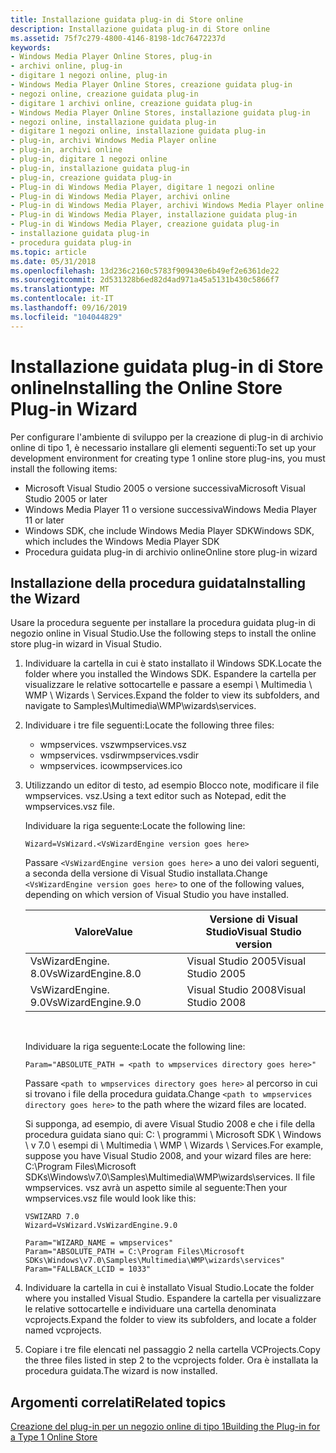 ```yaml
---
title: Installazione guidata plug-in di Store online
description: Installazione guidata plug-in di Store online
ms.assetid: 75f7c279-4800-4146-8198-1dc76472237d
keywords:
- Windows Media Player Online Stores, plug-in
- archivi online, plug-in
- digitare 1 negozi online, plug-in
- Windows Media Player Online Stores, creazione guidata plug-in
- negozi online, creazione guidata plug-in
- digitare 1 archivi online, creazione guidata plug-in
- Windows Media Player Online Stores, installazione guidata plug-in
- negozi online, installazione guidata plug-in
- digitare 1 negozi online, installazione guidata plug-in
- plug-in, archivi Windows Media Player online
- plug-in, archivi online
- plug-in, digitare 1 negozi online
- plug-in, installazione guidata plug-in
- plug-in, creazione guidata plug-in
- Plug-in di Windows Media Player, digitare 1 negozi online
- Plug-in di Windows Media Player, archivi online
- Plug-in di Windows Media Player, archivi Windows Media Player online
- Plug-in di Windows Media Player, installazione guidata plug-in
- Plug-in di Windows Media Player, creazione guidata plug-in
- installazione guidata plug-in
- procedura guidata plug-in
ms.topic: article
ms.date: 05/31/2018
ms.openlocfilehash: 13d236c2160c5783f909430e6b49ef2e6361de22
ms.sourcegitcommit: 2d531328b6ed82d4ad971a45a5131b430c5866f7
ms.translationtype: MT
ms.contentlocale: it-IT
ms.lasthandoff: 09/16/2019
ms.locfileid: "104044829"
---
```

# <a name="installing-the-online-store-plug-in-wizard"></a><span data-ttu-id="90995-124">Installazione guidata plug-in di Store online</span><span class="sxs-lookup"><span data-stu-id="90995-124">Installing the Online Store Plug-in Wizard</span></span>

<span data-ttu-id="90995-125">Per configurare l'ambiente di sviluppo per la creazione di plug-in di archivio online di tipo 1, è necessario installare gli elementi seguenti:</span><span class="sxs-lookup"><span data-stu-id="90995-125">To set up your development environment for creating type 1 online store plug-ins, you must install the following items:</span></span>

-   <span data-ttu-id="90995-126">Microsoft Visual Studio 2005 o versione successiva</span><span class="sxs-lookup"><span data-stu-id="90995-126">Microsoft Visual Studio 2005 or later</span></span>
-   <span data-ttu-id="90995-127">Windows Media Player 11 o versione successiva</span><span class="sxs-lookup"><span data-stu-id="90995-127">Windows Media Player 11 or later</span></span>
-   <span data-ttu-id="90995-128">Windows SDK, che include Windows Media Player SDK</span><span class="sxs-lookup"><span data-stu-id="90995-128">Windows SDK, which includes the Windows Media Player SDK</span></span>
-   <span data-ttu-id="90995-129">Procedura guidata plug-in di archivio online</span><span class="sxs-lookup"><span data-stu-id="90995-129">Online store plug-in wizard</span></span>

## <a name="installing-the-wizard"></a><span data-ttu-id="90995-130">Installazione della procedura guidata</span><span class="sxs-lookup"><span data-stu-id="90995-130">Installing the Wizard</span></span>

<span data-ttu-id="90995-131">Usare la procedura seguente per installare la procedura guidata plug-in di negozio online in Visual Studio.</span><span class="sxs-lookup"><span data-stu-id="90995-131">Use the following steps to install the online store plug-in wizard in Visual Studio.</span></span>

1.  <span data-ttu-id="90995-132">Individuare la cartella in cui è stato installato il Windows SDK.</span><span class="sxs-lookup"><span data-stu-id="90995-132">Locate the folder where you installed the Windows SDK.</span></span> <span data-ttu-id="90995-133">Espandere la cartella per visualizzare le relative sottocartelle e passare a esempi \\ Multimedia \\ WMP \\ Wizards \\ Services.</span><span class="sxs-lookup"><span data-stu-id="90995-133">Expand the folder to view its subfolders, and navigate to Samples\\Multimedia\\WMP\\wizards\\services.</span></span>
2.  <span data-ttu-id="90995-134">Individuare i tre file seguenti:</span><span class="sxs-lookup"><span data-stu-id="90995-134">Locate the following three files:</span></span>
    -   <span data-ttu-id="90995-135">wmpservices. vsz</span><span class="sxs-lookup"><span data-stu-id="90995-135">wmpservices.vsz</span></span>
    -   <span data-ttu-id="90995-136">wmpservices. vsdir</span><span class="sxs-lookup"><span data-stu-id="90995-136">wmpservices.vsdir</span></span>
    -   <span data-ttu-id="90995-137">wmpservices. ico</span><span class="sxs-lookup"><span data-stu-id="90995-137">wmpservices.ico</span></span>
3.  <span data-ttu-id="90995-138">Utilizzando un editor di testo, ad esempio Blocco note, modificare il file wmpservices. vsz.</span><span class="sxs-lookup"><span data-stu-id="90995-138">Using a text editor such as Notepad, edit the wmpservices.vsz file.</span></span>

    <span data-ttu-id="90995-139">Individuare la riga seguente:</span><span class="sxs-lookup"><span data-stu-id="90995-139">Locate the following line:</span></span>

    ```
    Wizard=VsWizard.<VsWizardEngine version goes here>
    ```

    

    <span data-ttu-id="90995-140">Passare `<VsWizardEngine version goes here>` a uno dei valori seguenti, a seconda della versione di Visual Studio installata.</span><span class="sxs-lookup"><span data-stu-id="90995-140">Change `<VsWizardEngine version goes here>` to one of the following values, depending on which version of Visual Studio you have installed.</span></span>

    

    | <span data-ttu-id="90995-141">Valore</span><span class="sxs-lookup"><span data-stu-id="90995-141">Value</span></span>              | <span data-ttu-id="90995-142">Versione di Visual Studio</span><span class="sxs-lookup"><span data-stu-id="90995-142">Visual Studio version</span></span> |
    |--------------------|-----------------------|
    | <span data-ttu-id="90995-143">VsWizardEngine. 8.0</span><span class="sxs-lookup"><span data-stu-id="90995-143">VsWizardEngine.8.0</span></span> | <span data-ttu-id="90995-144">Visual Studio 2005</span><span class="sxs-lookup"><span data-stu-id="90995-144">Visual Studio 2005</span></span>    |
    | <span data-ttu-id="90995-145">VsWizardEngine. 9.0</span><span class="sxs-lookup"><span data-stu-id="90995-145">VsWizardEngine.9.0</span></span> | <span data-ttu-id="90995-146">Visual Studio 2008</span><span class="sxs-lookup"><span data-stu-id="90995-146">Visual Studio 2008</span></span>    |

    

     

    <span data-ttu-id="90995-147">Individuare la riga seguente:</span><span class="sxs-lookup"><span data-stu-id="90995-147">Locate the following line:</span></span>

    ```
    Param="ABSOLUTE_PATH = <path to wmpservices directory goes here>"
    ```

    

    <span data-ttu-id="90995-148">Passare `<path to wmpservices directory goes here>` al percorso in cui si trovano i file della procedura guidata.</span><span class="sxs-lookup"><span data-stu-id="90995-148">Change `<path to wmpservices directory goes here>` to the path where the wizard files are located.</span></span>

    <span data-ttu-id="90995-149">Si supponga, ad esempio, di avere Visual Studio 2008 e che i file della procedura guidata siano qui: C: \\ programmi \\ Microsoft SDK \\ Windows \\ v 7.0 \\ esempi di \\ Multimedia \\ WMP \\ Wizards \\ Services.</span><span class="sxs-lookup"><span data-stu-id="90995-149">For example, suppose you have Visual Studio 2008, and your wizard files are here: C:\\Program Files\\Microsoft SDKs\\Windows\\v7.0\\Samples\\Multimedia\\WMP\\wizards\\services.</span></span> <span data-ttu-id="90995-150">Il file wmpservices. vsz avrà un aspetto simile al seguente:</span><span class="sxs-lookup"><span data-stu-id="90995-150">Then your wmpservices.vsz file would look like this:</span></span>

    ```
    VSWIZARD 7.0
    Wizard=VsWizard.VsWizardEngine.9.0

    Param="WIZARD_NAME = wmpservices"
    Param="ABSOLUTE_PATH = C:\Program Files\Microsoft SDKs\Windows\v7.0\Samples\Multimedia\WMP\wizards\services"
    Param="FALLBACK_LCID = 1033"
    ```

    

4.  <span data-ttu-id="90995-151">Individuare la cartella in cui è installato Visual Studio.</span><span class="sxs-lookup"><span data-stu-id="90995-151">Locate the folder where you installed Visual Studio.</span></span> <span data-ttu-id="90995-152">Espandere la cartella per visualizzare le relative sottocartelle e individuare una cartella denominata vcprojects.</span><span class="sxs-lookup"><span data-stu-id="90995-152">Expand the folder to view its subfolders, and locate a folder named vcprojects.</span></span>
5.  <span data-ttu-id="90995-153">Copiare i tre file elencati nel passaggio 2 nella cartella VCProjects.</span><span class="sxs-lookup"><span data-stu-id="90995-153">Copy the three files listed in step 2 to the vcprojects folder.</span></span> <span data-ttu-id="90995-154">Ora è installata la procedura guidata.</span><span class="sxs-lookup"><span data-stu-id="90995-154">The wizard is now installed.</span></span>

## <a name="related-topics"></a><span data-ttu-id="90995-155">Argomenti correlati</span><span class="sxs-lookup"><span data-stu-id="90995-155">Related topics</span></span>

<dl> <dt>

[<span data-ttu-id="90995-156">Creazione del plug-in per un negozio online di tipo 1</span><span class="sxs-lookup"><span data-stu-id="90995-156">Building the Plug-in for a Type 1 Online Store</span></span>](building-the-plug-in-for-a-type-1-online-store.md)
</dt> </dl>

 

 




